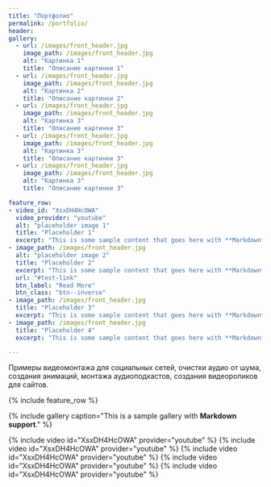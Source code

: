 ```yaml
---
title: "Портфолио"
permalink: /portfolio/
header:
gallery:
  - url: /images/front_header.jpg
    image_path: /images/front_header.jpg
    alt: "Картинка 1"
    title: "Описание картинки 1"
  - url: /images/front_header.jpg
    image_path: /images/front_header.jpg
    alt: "Картинка 2"
    title: "Описание картинки 2"    
  - url: /images/front_header.jpg
    image_path: /images/front_header.jpg
    alt: "Картинка 3"
    title: "Описание картинки 3"
  - url: /images/front_header.jpg
    image_path: /images/front_header.jpg
    alt: "Картинка 3"
    title: "Описание картинки 3"    
  - url: /images/front_header.jpg
    image_path: /images/front_header.jpg
    alt: "Картинка 3"
    title: "Описание картинки 3"

feature_row:
- video_id: "XsxDH4HcOWA"
  video_provider: "youtube"
  alt: "placeholder image 1"
  title: "Placeholder 1"
  excerpt: "This is some sample content that goes here with **Markdown** formatting."
- image_path: /images/front_header.jpg
  alt: "placeholder image 2"
  title: "Placeholder 2"
  excerpt: "This is some sample content that goes here with **Markdown** formatting."
  url: "#test-link"
  btn_label: "Read More"
  btn_class: "btn--inverse"
- image_path: /images/front_header.jpg
  title: "Placeholder 3"
  excerpt: "This is some sample content that goes here with **Markdown** formatting."
- image_path: /images/front_header.jpg
  title: "Placeholder 4"
  excerpt: "This is some sample content that goes here with **Markdown** formatting."

---
```

Примеры видеомонтажа для социальных сетей, очистки аудио от шума, создания анимаций, монтажа аудиоподкастов, создания видеороликов для сайтов.

{% include feature_row %}


{% include gallery caption="This is a sample gallery with **Markdown support**." %}

{% include video id="XsxDH4HcOWA" provider="youtube" %} {% include video id="XsxDH4HcOWA" provider="youtube" %} {% include video id="XsxDH4HcOWA" provider="youtube" %} {% include video id="XsxDH4HcOWA" provider="youtube" %} {% include video id="XsxDH4HcOWA" provider="youtube" %}
